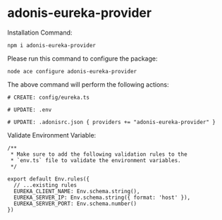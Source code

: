 # adonis-eureka-provider


Installation Command: 

`npm i adonis-eureka-provider`


Please run this command to configure the package:

`node ace configure adonis-eureka-provider`


The above command will perform the following actions:

```
# CREATE: config/eureka.ts

# UPDATE: .env

# UPDATE: .adonisrc.json { providers += "adonis-eureka-provider" }
```

Validate Environment Variable:
```
/**
 * Make sure to add the following validation rules to the
 * `env.ts` file to validate the environment variables.
 */
 
export default Env.rules({
  // ...existing rules
  EUREKA_CLIENT_NAME: Env.schema.string(),
  EUREKA_SERVER_IP: Env.schema.string({ format: 'host' }),
  EUREKA_SERVER_PORT: Env.schema.number()
})
```

